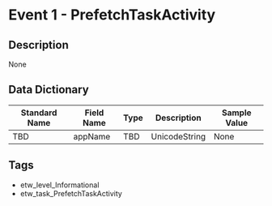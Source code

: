 # Event 1 - PrefetchTaskActivity

## Description
None

## Data Dictionary
|Standard Name|Field Name|Type|Description|Sample Value|
|---|---|---|---|---|
|TBD|appName|TBD|UnicodeString|None|None|

## Tags
* etw_level_Informational
* etw_task_PrefetchTaskActivity